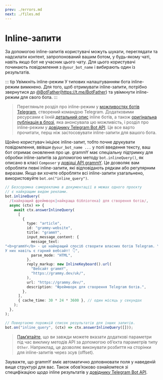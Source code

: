 ```yaml
---
prev: ./errors.md
next: ./files.md
---
```


# Inline-запити

За допомогою inline-запитів користувачі можуть шукати, переглядати та надсилати контент, запропонований вашим ботом, у будь-якому чаті, навіть якщо бот не учасник цього чату.
Для цього користувачі починають повідомлення з `@your_bot_name` і вибирають один із результатів.

::: tip Увімкніть inline-режим
У типових налаштуванням бота inline-режим вимкнено.
Для того, щоб отримувати inline-запити, потрібно звернутися до [@BotFather](https://t.me/BotFather)(https://t.me/BotFather) та увімкнути inline-режим для свого бота.
:::

> Перегляньте розділ про inline-режим у [можливостях ботів Telegram](https://core.telegram.org/bots/features#inline-requests), створений командою Telegram.
> Додатковими ресурсами є їхній [детальний опис](https://core.telegram.org/bots/inline) inline ботів, а також [оригінальна публікація в блозі](https://telegram.org/blog/inline-bots), яка анонсувала цю можливість, і розділ про inline-режим у [довіднику Telegram Bot API](https://core.telegram.org/bots/api#inline-mode).
> Це все варто прочитати, перш ніж застосовувати inline-запити для вашого бота.

Щойно користувач ініціює inline-запит, тобто почне друкувати повідомлення, ввівши `@your_bot_name ...` у полі введення тексту, ваш бот отримає оновлення про це.
grammY має спеціальну підтримку для обробки inline-запитів за допомогою методу `bot.inlineQuery()`, як описано в класі `Composer` у [довідці API grammY](https://deno.land/x/grammy/mod.ts?s=Composer#method_inlineQuery_0).
Це дозволяє вам обробляти певні inline-запити, які відповідають рядкам або регулярним виразам.
Якщо ви хочете обробляти всі inline-запити узагальнено, використовуйте `bot.on("inline_query")`.

```ts
// Безсоромна самореклама в документації в межах одного проєкту
// є найкращим видом реклами.
bot.inlineQuery(
  /(найкращий фреймворк|найкраща бібліотека) для створення ботів/,
  async (ctx) => {
    await ctx.answerInlineQuery(
      [
        {
          type: "article",
          id: "grammy-website",
          title: "grammY",
          input_message_content: {
            message_text:
"<b>grammY</b> - це найкращий спосіб створити власних ботів Telegram. \
У них навіть є гарний вебсайт! 👇",
            parse_mode: "HTML",
          },
          reply_markup: new InlineKeyboard().url(
            "Вебсайт grammY",
            "https://grammy.dev/uk/",
          ),
          url: "https://grammy.dev/",
          description: "Фреймворк для створення Telegram ботів.",
        },
      ],
      { cache_time: 30 * 24 * 3600 }, // один місяць у секундах
    );
  },
);

// Повертаємо порожній список результатів для інших запитів.
bot.on("inline_query", (ctx) => ctx.answerInlineQuery([]));
```

> [Памʼятайте](./basics.md#надсилання-повідомлень), що ви завжди можете вказати додаткові параметри під час виклику методів API за допомогою обʼєкта параметрів типу `Other`.
> Наприклад, це дозволяє виконувати розбиття на сторінки для inline-запитів через зсув (offset).

Зауважте, що grammY вміє автоматично доповнювати поля у наведеній вище структурі для вас.
Також обовʼязково ознайомтеся зі специфікацією щодо inline результатів у [довіднику Telegram Bot API](https://core.telegram.org/bots/api#inlinequeryresult).
